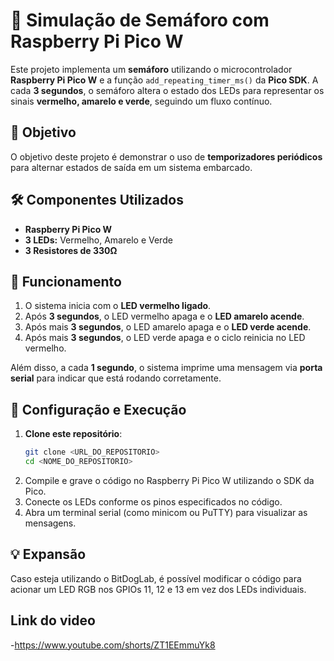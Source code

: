 # 🚦 Simulação de Semáforo com Raspberry Pi Pico W  

Este projeto implementa um **semáforo** utilizando o microcontrolador **Raspberry Pi Pico W** e a função `add_repeating_timer_ms()` da **Pico SDK**. A cada **3 segundos**, o semáforo altera o estado dos LEDs para representar os sinais **vermelho, amarelo e verde**, seguindo um fluxo contínuo.  

## 🎯 Objetivo  
O objetivo deste projeto é demonstrar o uso de **temporizadores periódicos** para alternar estados de saída em um sistema embarcado.  

## 🛠 Componentes Utilizados  
- **Raspberry Pi Pico W**  
- **3 LEDs:** Vermelho, Amarelo e Verde  
- **3 Resistores de 330Ω**  

## 🔄 Funcionamento  
1. O sistema inicia com o **LED vermelho ligado**.  
2. Após **3 segundos**, o LED vermelho apaga e o **LED amarelo acende**.  
3. Após mais **3 segundos**, o LED amarelo apaga e o **LED verde acende**.  
4. Após mais **3 segundos**, o LED verde apaga e o ciclo reinicia no LED vermelho.  

Além disso, a cada **1 segundo**, o sistema imprime uma mensagem via **porta serial** para indicar que está rodando corretamente.  

## 🔧 Configuração e Execução  
1. **Clone este repositório**:  
   ```bash
   git clone <URL_DO_REPOSITORIO>
   cd <NOME_DO_REPOSITORIO>
2. Compile e grave o código no Raspberry Pi Pico W utilizando o SDK da Pico.
3. Conecte os LEDs conforme os pinos especificados no código.
4. Abra um terminal serial (como minicom ou PuTTY) para visualizar as mensagens.
## 💡 Expansão

Caso esteja utilizando o BitDogLab, é possível modificar o código para acionar um LED RGB nos GPIOs 11, 12 e 13 em vez dos LEDs individuais.

## Link do video

-https://www.youtube.com/shorts/ZT1EEmmuYk8
